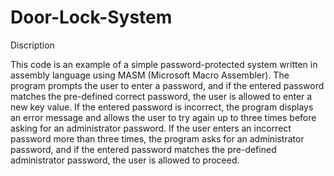 # Door-Lock-System

Discription
 
This code is an example of a simple password-protected system written in assembly language using MASM (Microsoft Macro Assembler). The program prompts the user to enter a password, and if the entered password matches the pre-defined correct password, the user is allowed to enter a new key value. If the entered password is incorrect, the program displays an error message and allows the user to try again up to three times before asking for an administrator password. If the user enters an incorrect password more than three times, the program asks for an administrator password, and if the entered password matches the pre-defined administrator password, the user is allowed to proceed.
